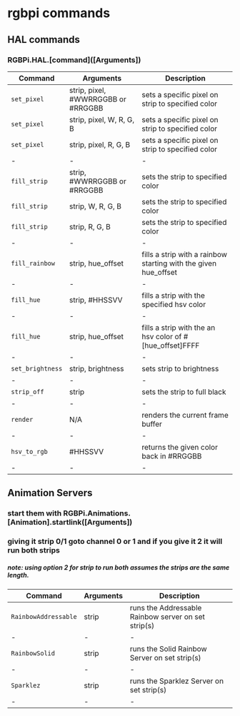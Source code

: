 # rgbpi commands

## HAL commands

### RGBPi.HAL.[command]\([Arguments])

|Command|Arguments|Description|
|-|-|-|
|`set_pixel`|strip, pixel, #WWRRGGBB or #RRGGBB|sets a specific pixel on strip to specified color|
|`set_pixel`|strip, pixel, W, R, G, B|sets a specific pixel on strip to specified color|
|`set_pixel`|strip, pixel, R, G, B|sets a specific pixel on strip to specified color|
|-|-|-|
|`fill_strip`|strip, #WWRRGGBB or #RRGGBB|sets the strip to specified color|
|`fill_strip`|strip, W, R, G, B|sets the strip to specified color|
|`fill_strip`|strip, R, G, B|sets the strip to specified color|
|-|-|-|
|`fill_rainbow`|strip, hue_offset|fills a strip with a rainbow starting with the given hue_offset|
|-|-|-|
|`fill_hue`|strip, #HHSSVV|fills a strip with the specified hsv color|
|-|-|-|
|`fill_hue`|strip, hue_offset|fills a strip with the an hsv color of #[hue_offset]FFFF|
|-|-|-|
|`set_brightness`|strip, brightness|sets strip to brightness|
|-|-|-|
|`strip_off`|strip|sets the strip to full black|
|-|-|-|
|`render`|N/A|renders the current frame buffer|
|-|-|-|
|`hsv_to_rgb`|#HHSSVV|returns the given color back in #RRGGBB|
|-|-|-|

## Animation Servers

### start them with RGBPi.Animations.[Animation].startlink([Arguments])
### giving it strip 0/1 goto channel 0 or 1 and if you give it 2 it will run both strips
##### note: using option 2 for strip to run both assumes the strips are the same length.

|Command|Arguments|Description|
|-|-|-|
|`RainbowAddressable`|strip|runs the Addressable Rainbow server on set strip(s)|
|-|-|-|
|`RainbowSolid`|strip|runs the Solid Rainbow Server on set strip(s)|
|-|-|-|
|`Sparklez`|strip|runs the Sparklez Server on set strip(s)|
|-|-|-|
